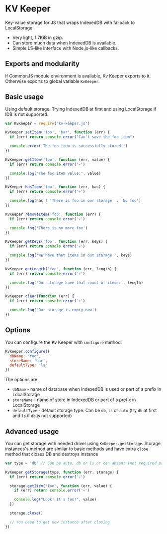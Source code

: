 # KV Keeper

Key-value storage for JS that wraps IndexedDB with fallback to LocalStorage
  
  * Very light, 1.7KiB in gzip.
  * Can store much data when IndexedDB is available.
  * Simple LS-like interface with Node.js-like callbacks.

## Exports and modularity
If CommonJS module environment is available, Kv Keeper exports to it. 
Otherwise exports to global variable `KvKeeper`.

## Basic usage

Using default storage. Trying IndexedDB at first and using LocalStorage if IDB is not supported.

```js
var KvKeeper = require('kv-keeper.js')

KvKeeper.setItem('foo', 'bar', function (err) {
  if (err) return console.error("Can't save the foo item")

  console.error('The foo item is successfully stored!')
})

KvKeeper.getItem('foo', function (err, value) {
  if (err) return console.error('💀')

  console.log('The foo item value:', value)
})

KvKeeper.hasItem('foo', function (err, has) {
  if (err) return console.error('💀')

  console.log(has ? 'There is foo in our storage' : 'No foo')
})

KvKeeper.removeItem('foo', function (err) {
  if (err) return console.error('💀')

  console.log('There is no more foo')
})

KvKeeper.getKeys('foo', function (err, keys) {
  if (err) return console.error('💀')

  console.log('We have that items in out storage:', keys)
})

KvKeeper.getLength('foo', function (err, length) {
  if (err) return console.error('💀')

  console.log('Our storage have that count of items:', length)
})

KvKeeper.clear(function (err) {
  if (err) return console.error('💀')

  console.log('Our storage is empty now')
})
```

## Options
You can configure the Kv Keeper with `configure` method:

```js
KvKeeper.configure({
  dbName: 'foo', 
  storeName: 'bar', 
  defaultType: 'ls'
})
```

The options are:
  * `dbName` - name of database when IndexedDB is used or part of a prefix in LocalStorage
  * `storeName` - name of store in IndexedDB or part of a prefix in LocalStorage
  * `defaultType` - default storage type. Can be `db`, `ls` or `auto` 
  (try `db` at first and `ls` if `db` is not supported)

## Advanced usage
You can get storage with needed driver using `KvKeeper.getStorage`. Storage instances's method are similar 
to basic methods and have extra `close` method that closes DB and destroys instance 

```js
var type = 'db' // Can be auto, db or ls or can absent (not required param)

KvKeeper.getStorage(type, function (err, storage) {
  if (err) return console.error('💀')

  storage.getItem('foo', function (err, value) {
    if (err) return console.error('💀')

    console.log("Look! It's foo!", value)
  })  

  storage.close()

  // You need to get new instance after closing
})
```

